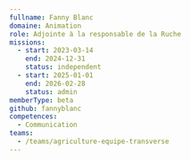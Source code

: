 ```yaml
---
fullname: Fanny Blanc
domaine: Animation
role: Adjointe à la responsable de la Ruche
missions:
  - start: 2023-03-14
    end: 2024-12-31
    status: independent
  - start: 2025-01-01
    end: 2026-02-28
    status: admin
memberType: beta
github: fannyblanc
competences:
  - Communication
teams:
  - /teams/agriculture-equipe-transverse
---
```

